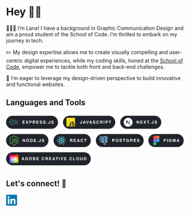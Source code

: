 # Hey 👋🏾

👩🏾‍💻 I’m Lana! I have a background in Graphic Communication Design and am a proud student of the School of Code. I’m thrilled to embark on my journey in tech. 

✏️ My design expertise allows me to create visually compelling and user-centric digital experiences, while my coding skills, honed at the [School of Code](https://schoolofcode.co.uk/), empower me to tackle both front and back-end challenges.

🚀 I’m eager to leverage my design-driven perspective to build innovative and functional websites.

## Languages and Tools

<p>
  <img src="images/EXPRESS.png" alt="Express" height="47"/>
  <img src="images/JS.png" alt="JavaScript" height="47"/>
  <img src="images/NEXT.png" alt="Next.js" height="47"/>
  <img src="images/NODE.png" alt="Node.js" height="47"/>
  <img src="images/REACT.png" alt="React" height="47"/>
  <img src="images/POSTGRES.png" alt="Postgres" height="47"/>
  <img src="images/FIGMA.png" alt="Figma" height="47"/>
  <img src="images/ADOBE.png" alt="Adobe" height="47"/>
</p>

## Let's connect! 🔗

<a href="https://www.linkedin.com/in/lana-maug%C3%A9-tharpe-493778224/">
  <img src="images/linkedin_logo.png" alt="LinkedIn" height="30"/>
</a>


<!--
**lanamauge/lanamauge** is a ✨ _special_ ✨ repository because its `README.md` (this file) appears on your GitHub profile.

Here are some ideas to get you started:

- 🔭 I’m currently working on ...
- 🌱 I’m currently learning ...
- 👯 I’m looking to collaborate on ...
- 🤔 I’m looking for help with ...
- 💬 Ask me about ...
- 📫 How to reach me: ...
- 😄 Pronouns: ...
- ⚡ Fun fact: ...



///////////////////////////////////////////////

![Lana's GitHub stats](https://github-readme-stats.vercel.app/api?username=lanamauge&show_icons=true&count_private=true&hide_title=true)



<style>
@keyframes slideIn {
  0% { transform: translateX(-100%); opacity: 0; }
  100% { transform: translateX(0); opacity: 1; }
}

.slide-in-text {
  animation: slideIn 1s ease-out;
  font-size: 50px;
  font-weight: 500;
  
}
</style>

<div class="slide-in-text">
  Hey 👋🏾 
</div>


<br>
I’m Lana! I have a background in Graphic Communication Design and am a proud student of the School of Code, I’m thrilled to embark on my journey in tech. <br><br>
My design expertise allows me to create visually compelling and user-centric digital experiences, while my coding skills, honed at SOC, empower me to tackle both front and back-end challenges. <br><br>
I’m eager to leverage my design-driven perspective to build innovative and functional websites.

## Languages and Tools

<style>
  .tech-icons img {
    margin: -17px -30px; /* Adjust this value to make the spaces smaller */
  }
</style>

<p align="left" class="tech-icons">
  <img src="images/EXPRESS.png" alt="Express" height="70"/>
  <img src="images/JS.png" alt="JavaScript" height="70"/>
  <img src="images/NEXT.png" alt="Next.js" height="70"/>
  <img src="images/NODE.png" alt="Node.js" height="70"/>
  <img src="images/REACT.png" alt="React" height="70"/>
  <img src="images/POSTGRES.png" alt="Postgres" height="70"/>
  <img src="images/FIGMA.png" alt="Figma" height="70"/>
  <img src="images/ADOBE.png" alt="Adobe" height="70"/>
  <img src="images/TRELLO.png" alt="Trello" height="70"/>
</p>


## Let's connect! 🔗
<a href="https://www.linkedin.com/in/lana-maug%C3%A9-tharpe-493778224/">
  <img src="images/linkedin_logo.png" alt="LinkedIn" height="30"/>
</a>


-->
